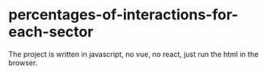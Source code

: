 # percentages-of-interactions-for-each-sector
The project is written in javascript, no vue, no react, just run the html in the browser.

